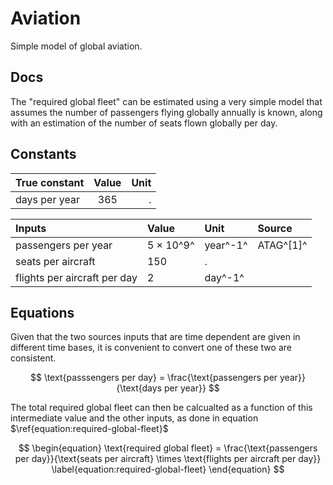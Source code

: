 
# Aviation
Simple model of global aviation.

## Docs

The "required global fleet" can be estimated using a very simple model that assumes the number of passengers flying globally annually is known, along with an estimation of the number of seats flown globally per day.

## Constants

| True constant | Value | Unit     |
| :---          | :----:|     ---: |
| days per year | 365   |       .  |

| Inputs | Value | Unit     | Source |
| :---   | :---  |   :---   |  :---  |
| passengers per year  | 5 $\times$ 10^9^   | year^-1^ | ATAG^[1]^ |
|  seats per aircraft | 150   | . |  |
|  flights per aircraft per day  | 2   | day^-1^ |  |

## Equations
Given that the two sources inputs that are time dependent are given in different time bases, it is convenient to convert one of these two are consistent.

$$
    \text{passsengers per day} = \frac{\text{passengers per year}}{\text{days per year}}
$$

The total required global fleet can then be calcualted as a function of this intermediate value and the other inputs, as done in equation $\ref{equation:required-global-fleet}$

$$
\begin{equation}
\text{required global fleet} = \frac{\text{passengers per day}}{\text{seats per aircraft} \times \text{flights per aircraft per day}}
\label{equation:required-global-fleet}
\end{equation}
$$

[^1]: https://atag.org/facts-figures#:~:text=In%202023%2C%2035.3%20million%20scheduled,some%2096%20million%20aircraft%20movements.&text=8.17%20trillion%20Revenue%20Passenger%20Kilometres,flown%20by%20passengers%20in%202023.&text=61.4%20million%20tonnes%20of%20cargo%20were%20carried%20by%20air%20in%202023. 
